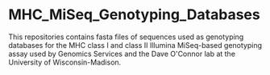 # MHC_MiSeq_Genotyping_Databases

This repositories contains fasta files of sequences used as genotyping databases for the MHC class I and class II Illumina MiSeq-based genotyping assay used by Genomics Services and the Dave O'Connor lab at the University of Wisconsin-Madison.
